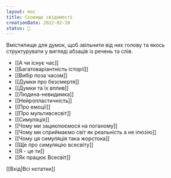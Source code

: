 ```yaml
---
layout: moc
title: Сховище свідомості
creationDate: 2022-02-10
status: 🌱
---
```


Вмістилище для думок, щоб звільнити від них голову та якось структурувати у вигляді абзаців із речень та слів.

- [[А чи існує час]]
- [[Багатоваріантність історії]]
- [[Вибір поза часом]]
- [[Думки про безсмертя]]
- [[Думки та їх вплив]]
- [[Людина-невидимка]]
- [[Нейропластичність]]
- [[Про емоції]]
- [[Про мультивсесвіт]]
- [[Симуляція]]
- [[Чому ми зациклюємося на поганому]]
- [[Чому ми сприймаємо світ як реальність а не ілюзію]]
- [[Чому ця симуляція така жорстока]]
- [[Ще про симуляцію всесвіту]]
- [[Я - це ти]]
- [[Як працює Всесвіт]]

[[Вхід|Всі нотатки]]
